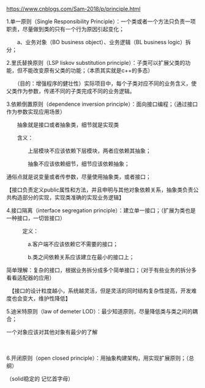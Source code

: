 https://www.cnblogs.com/Sam-2018/p/principle.html

1.单一原则（Single Responsibility Principle）：一个类或者一个方法只负责一项职责，尽量做到类的只有一个行为原因引起变化；

　　a、业务对象（BO business object）、业务逻辑（BL business logic）拆分；

2.里氏替换原则（LSP liskov substitution principle）：子类可以扩展父类的功能，但不能改变原有父类的功能；（本质其实就是c++的多态）

　　（目的：增强程序的健壮性）实际项目中，每个子类对应不同的业务含义，使父类作为参数，传递不同的子类完成不同的业务逻辑。

3.依赖倒置原则（dependence inversion principle）：面向接口编程；（通过接口作为参数实现应用场景）

　　抽象就是接口或者抽象类，细节就是实现类

　　含义：

　　　　上层模块不应该依赖下层模块，两者应依赖其抽象；

　　　　抽象不应该依赖细节，细节应该依赖抽象；

通俗点就是说变量或者传参数，尽量使用抽象类，或者接口；

【接口负责定义public属性和方法，并且申明与其他对象依赖关系，抽象类负责公共构造部分的实现，实现类准确的实现业务逻辑】

4.接口隔离（interface segregation principle）：建立单一接口；（扩展为类也是一种接口，一切皆接口）

　　　定义：

　　　　a.客户端不应该依赖它不需要的接口；

　　　　b.类之间依赖关系应该建立在最小的接口上；

简单理解：复杂的接口，根据业务拆分成多个简单接口；（对于有些业务的拆分多看看适配器的应用）

　【接口的设计粒度越小，系统越灵活，但是灵活的同时结构复杂性提高，开发难度也会变大，维护性降低】　　　

5.迪米特原则（law of demeter LOD）：最少知道原则，尽量降低类与类之间的耦合；

一个对象应该对其他对象有最少的了解

　　

6.开闭原则（open closed principle）：用抽象构建架构，用实现扩展原则；（总纲）

（solid稳定的  记忆首字母）